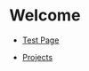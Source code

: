 # Welcome

- [Test Page](https://erenkrmt.github.io/Test.html)

- [Projects](https://erenkrmt.github.io/Projects.html)

